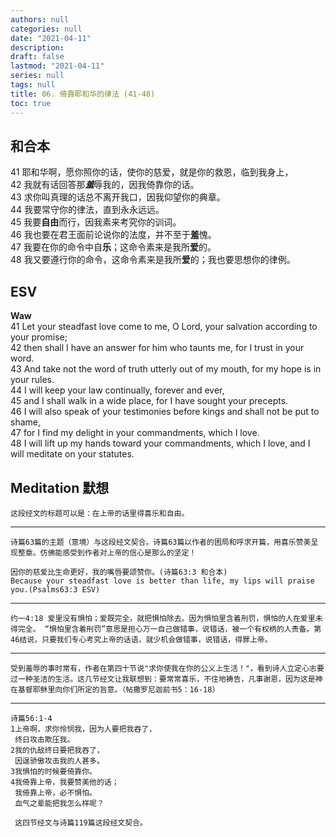 ```yaml
---
authors: null
categories: null
date: "2021-04-11"
description: 
draft: false
lastmod: "2021-04-11"
series: null
tags: null
title: 06. 倚靠耶和华的律法 (41-48)
toc: true
---
```



<!--more-->
## 和合本

41   耶和华啊，愿你照你的话，使你的慈爱，就是你的救恩，临到我身上，  
42   我就有话回答那***羞***辱我的，因我倚靠你的话。  
43   求你叫真理的话总不离开我口，因我仰望你的典章。  
44   我要常守你的律法，直到永永远远。  
45   我要**自由**而行，因我素来考究你的训词。  
46   我也要在君王面前论说你的法度，并不至于**羞**愧。  
47   我要在你的命令中自**乐**；这命令素来是我所**爱**的。  
48   我又要遵行你的命令，这命令素来是我所**爱**的；我也要思想你的律例。  

## ESV
**Waw**  
41 Let your steadfast love come to me, O Lord, your salvation according to your promise;  
42 then shall I have an answer for him who taunts me, for I trust in your word.  
43 And take not the word of truth utterly out of my mouth, for my hope is in your rules.  
44 I will keep your law continually, forever and ever,  
45 and I shall walk in a wide place, for I have sought your precepts.  
46 I will also speak of your testimonies before kings and shall not be put to shame,  
47 for I find my delight in your commandments, which I love.  
48 I will lift up my hands toward your commandments, which I love, and I will meditate on your statutes.  


<script>
    var refTagger = {
        settings: {
            bibleVersion: "KJV" /*hlybblsmpshndtn*/
        }
    }; 

    (function(d, t) {
        var n=d.querySelector('[nonce]');
        refTagger.settings.nonce = n && (n.nonce||n.getAttribute('nonce'));
        var g = d.createElement(t), s = d.getElementsByTagName(t)[0];
        g.src = 'https://api.reftagger.com/v2/RefTagger.js';
        g.nonce = refTagger.settings.nonce;
        s.parentNode.insertBefore(g, s);
    }(document, 'script'));
</script>


## Meditation 默想

    这段经文的标题可以是：在上帝的话里得喜乐和自由。  

____

    诗篇63篇的主题（意境）与这段经文契合。诗篇63篇以作者的困局和呼求开篇，用喜乐赞美呈现整章。仿佛能感受到作者对上帝的信心是那么的坚定！  

    因你的慈爱比生命更好，我的嘴唇要颂赞你。(诗篇63:3 和合本)  
    Because your steadfast love is better than life, my lips will praise you.(Psalms63:3 ESV)
    
___

    约一4:18 爱里没有惧怕；爱既完全，就把惧怕除去。因为惧怕里含着刑罚，惧怕的人在爱里未得完全。 “惧怕里含着刑罚”意思是担心万一自己做错事，说错话，被一个有权柄的人责备。第46结说，只要我们专心考究上帝的话语，就少机会做错事，说错话，得罪上帝。

___

    受到羞辱的事时常有，作者在第四十节说"求你使我在你的公义上生活！"，看到诗人立定心志要过一种圣洁的生活。这几节经文让我联想到：要常常喜乐，不住地祷告，凡事谢恩，因为这是神在基督耶稣里向你们所定的旨意。（帖撒罗尼迦前书5：16-18）
    
___    
    诗篇56:1-4
    1上帝啊，求你怜悯我，因为人要把我吞了，
     终日攻击欺压我。
    2我的仇敌终日要把我吞了，
     因逞骄傲攻击我的人甚多。
    3我惧怕的时候要倚靠你。
    4我倚靠上帝，我要赞美他的话；
     我倚靠上帝，必不惧怕。
     血气之辈能把我怎么样呢？

     这四节经文与诗篇119篇这段经文契合。